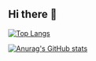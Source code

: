 ## Hi there 👋

[![Top Langs](https://github-readme-stats.vercel.app/api/top-langs/?username=NanaFujishima&layout=compact&theme=dracula)](https://github.com/anuraghazra/github-readme-stats)

[![Anurag's GitHub stats](https://github-readme-stats.vercel.app/api?username=NanaFujishima&theme=dracula&show_icons=true)](https://github.com/anuraghazra/github-readme-stats)

<!--
**NanaFujishima/NanaFujishima** is a ✨ _special_ ✨ repository because its `README.md` (this file) appears on your GitHub profile.

Here are some ideas to get you started:

- 🔭 I’m currently working on ...
- 🌱 I’m currently learning ...
- 👯 I’m looking to collaborate on ...
- 🤔 I’m looking for help with ...
- 💬 Ask me about ...
- 📫 How to reach me: ...
- 😄 Pronouns: ...
- ⚡ Fun fact: ...
-->
